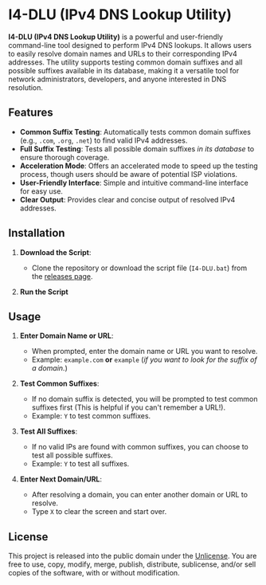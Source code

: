 # I4-DLU (IPv4 DNS Lookup Utility)

**I4-DLU (IPv4 DNS Lookup Utility)** is a powerful and user-friendly command-line tool designed to perform IPv4 DNS lookups. It allows users to easily resolve domain names and URLs to their corresponding IPv4 addresses. The utility supports testing common domain suffixes and all possible suffixes available in its database, making it a versatile tool for network administrators, developers, and anyone interested in DNS resolution.

## Features

- **Common Suffix Testing**: Automatically tests common domain suffixes (e.g., `.com`, `.org`, `.net`) to find valid IPv4 addresses.
- **Full Suffix Testing**: Tests all possible domain suffixes *in its database* to ensure thorough coverage.
- **Acceleration Mode**: Offers an accelerated mode to speed up the testing process, though users should be aware of potential ISP violations.
- **User-Friendly Interface**: Simple and intuitive command-line interface for easy use.
- **Clear Output**: Provides clear and concise output of resolved IPv4 addresses.

## Installation

1. **Download the Script**:
   - Clone the repository or download the script file (`I4-DLU.bat`) from the [releases page](https://github.com/bladestech/I4-DLU/releases).

2. **Run the Script**

## Usage

1. **Enter Domain Name or URL**:
   - When prompted, enter the domain name or URL you want to resolve.
   - Example: `example.com` **or** `example` (*if you want to look for the suffix of a domain.*)

2. **Test Common Suffixes**:
   - If no domain suffix is detected, you will be prompted to test common suffixes first (This is helpful if you can't remember a URL!).
   - Example: `Y` to test common suffixes.

3. **Test All Suffixes**:
   - If no valid IPs are found with common suffixes, you can choose to test all possible suffixes.
   - Example: `Y` to test all suffixes.

4. **Enter Next Domain/URL**:
   - After resolving a domain, you can enter another domain or URL to resolve.
   - Type `X` to clear the screen and start over.

## License

This project is released into the public domain under the [Unlicense](LICENSE). You are free to use, copy, modify, merge, publish, distribute, sublicense, and/or sell copies of the software, with or without modification.
